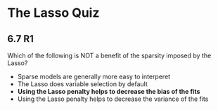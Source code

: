 # The Lasso Quiz

## 6.7 R1

Which of the following is NOT a benefit of the sparsity imposed by the Lasso?

- Sparse models are generally more easy to interperet
- The Lasso does variable selection by default
- **Using the Lasso penalty helps to decrease the bias of the fits**
- Using the Lasso penalty helps to decrease the variance of the fits
